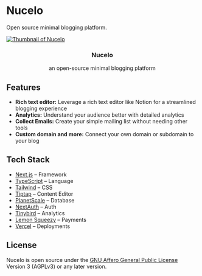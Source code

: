 # Nucelo

Open source minimal blogging platform.

<a href="https://nucelo.com" >
  <img alt="Thumbnail of Nucelo" src="https://nucelo.com/_static/og.png">
</a>

<h3  align="center">Nucelo</h3>
<p align="center">an open-source minimal blogging platform</p>

## Features

- **Rich text editor:** Leverage a rich text editor like Notion for a streamlined blogging experience
- **Analytics:** Understand your audience better with detailed analytics
- **Collect Emails:** Create your simple mailing list without needing other tools
- **Custom domain and more:** Connect your own domain or subdomain to your blog

## Tech Stack

- [Next.js](https://nextjs.org) – Framework
- [TypeScript](https://typescriptlang.org) – Language
- [Tailwind](https://tailwindcss.com) – CSS
- [Tiptap](https://tiptap.dev) – Content Editor
- [PlanetScale](https://planetscale.com) – Database
- [NextAuth](https://next-auth.js.org) – Auth
- [Tinybird](https://tinybird.com) – Analytics
- [Lemon Squeezy](https://lemonsqueezy.com) – Payments
- [Vercel](https://vercel.com) – Deployments

## License

Nucelo is open source under the [GNU Affero General Public License](https://github.com/themanafov/nucelo/blob/main/LICENSE) Version 3 (AGPLv3) or any later version.
